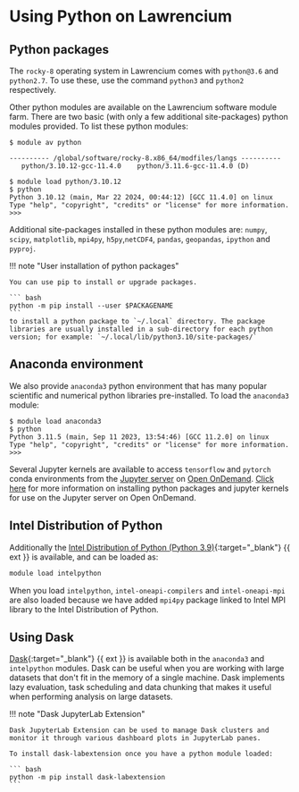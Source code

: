 # Using Python on Lawrencium

## Python packages

The `rocky-8` operating system in Lawrencium comes with `python@3.6` and `python2.7`. To use these, 
use the command `python3` and `python2` respectively.

Other python modules are available on the Lawrencium software module farm. There are two basic (with only a few additional site-packages) python modules provided. To list these python modules:

```
$ module av python

---------- /global/software/rocky-8.x86_64/modfiles/langs ----------
   python/3.10.12-gcc-11.4.0    python/3.11.6-gcc-11.4.0 (D)

$ module load python/3.10.12
$ python
Python 3.10.12 (main, Mar 22 2024, 00:44:12) [GCC 11.4.0] on linux
Type "help", "copyright", "credits" or "license" for more information.
>>> 
```

Additional site-packages installed in these python modules are: `numpy`, `scipy`, `matplotlib`, `mpi4py`, `h5py`,`netCDF4`, `pandas`, `geopandas`, `ipython` and `pyproj`.

!!! note "User installation of python packages"

    You can use pip to install or upgrade packages.

    ``` bash
    python -m pip install --user $PACKAGENAME 
    ```
    to install a python package to `~/.local` directory. The package libraries are usually installed in a sub-directory for each python version; for example: `~/.local/lib/python3.10/site-packages/`

## Anaconda environment

We also provide `anaconda3` python environment that has many popular scientific and numerical python libraries pre-installed. To load the `anaconda3` module:

```
$ module load anaconda3
$ python
Python 3.11.5 (main, Sep 11 2023, 13:54:46) [GCC 11.2.0] on linux
Type "help", "copyright", "credits" or "license" for more information.
>>> 
```

Several Jupyter kernels are available to access `tensorflow` and `pytorch` conda environments from the [Jupyter server](../../openondemand/jupyter-server.md) on [Open OnDemand](../../openondemand/overview.md). [Click here](../../openondemand/packages-kernels.md) for more information on installing python packages and jupyter kernels for use on the Jupyter server on Open OnDemand.

## Intel Distribution of Python

Additionally the [Intel Distribution of Python (Python 3.9)](https://www.intel.com/content/www/us/en/developer/tools/oneapi/distribution-for-python.html#gs.c1qvsx){:target="_blank"} {{ ext }} is available, and can be loaded as:

``` bash
module load intelpython
```

When you load `intelpython`, `intel-oneapi-compilers` and `intel-oneapi-mpi` are also loaded because we have added `mpi4py` package linked to Intel MPI library to the Intel Distribution of Python.

## Using Dask

[Dask](https://www.dask.org/){:target="_blank"} {{ ext }} is available both in the `anaconda3` and `intelpython` modules. Dask can be useful when you are working with large datasets that don't fit in the memory of a single machine. Dask implements lazy evaluation, task scheduling and data chunking that makes it useful when performing analysis on large datasets.

!!! note "Dask JupyterLab Extension"

    Dask JupyterLab Extension can be used to manage Dask clusters and monitor it through various dashboard plots in JupyterLab panes.

    To install dask-labextension once you have a python module loaded:

    ``` bash
    python -m pip install dask-labextension
    ```

